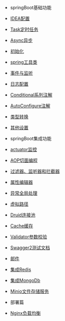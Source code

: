 
* springBoot基础功能
 
 * [IDEA配置](springBootDemo/basic/IDEA.md)
 * [Task定时任务](springBootDemo/basic/Task.md)
 * [Async异步](springBootDemo/basic/Async.md)
 * [初始化](springBootDemo/basic/Init.md)
 * [spring工具类](springBootDemo/basic/Util.md)
 * [事件与监听](springBootDemo/basic/Event.md)
 * [日志配置](springBootDemo/basic/Log.md)
 * [Conditional系列注解](springBootDemo/basic/Conditional.md)
 * [AutoConfigure注解](springBootDemo/basic/AutoConfigure.md)
 * [类型转换](springBootDemo/basic/Converter.md)
 * [其他设置](springBootDemo/basic/Other.md)
 
* springBoot集成功能
 
 * [actuator监控](springBootDemo/imploded/actuator.md)
 * [AOP切面编程](springBootDemo/imploded/AOP.md)
 * [过滤器、监听器和拦截器](springBootDemo/imploded/web.md)
 * [属性编辑器](springBootDemo/imploded/binder.md)
 * [异常全局处理](springBootDemo/imploded/Exception.md)
 * [虚拟路径](springBootDemo/imploded/Resource.md)
 * [Druid连接池](springBootDemo/imploded/Druid.md)
 * [Cache缓存](springBootDemo/imploded/Cache.md)
 * [Validator参数校验](springBootDemo/imploded/Validator.md)
 * [Swagger2测试文档](springBootDemo/imploded/Swagger2.md)
 * [邮件](springBootDemo/imploded/Mail.md)
 * [集成Redis](springBootDemo/imploded/Redis.md)
 * [集成MongoDb](springBootDemo/imploded/Mongodb.md)
 * [Minio文件存储服务](springBootDemo/imploded/Minio.md)

* 部署篇
 * [Nginx负载均衡](springBootDemo/deploy/Nginx.md)